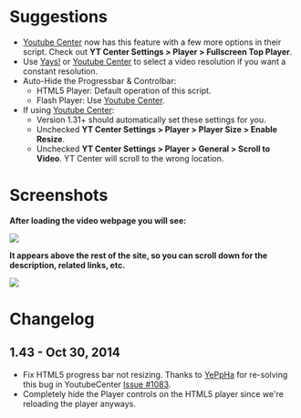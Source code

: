 # Suggestions
* [Youtube Center](https://github.com/YePpHa/YouTubeCenter/wiki) now has this feature with a few more options in their script. Check out **YT Center Settings > Player > Fullscreen Top Player**.
* Use [Yays!](http://eugenox.appspot.com/script/yays) or [Youtube Center](https://github.com/YePpHa/YouTubeCenter/wiki) to select a video resolution if you want a constant resolution.
* Auto-Hide the Progressbar & Controlbar:
    * HTML5 Player: Default operation of this script.
    * Flash Player: Use [Youtube Center](https://github.com/YePpHa/YouTubeCenter/wiki).
* If using [Youtube Center](https://github.com/YePpHa/YouTubeCenter/wiki):
  *  Version 1.31+ should automatically set these settings for you.
    *   Unchecked **YT Center Settings > Player > Player Size > Enable Resize**.
    *   Unchecked **YT Center Settings > Player > General > Scroll to Video**. YT Center will scroll to the wrong location.

# Screenshots

**After loading the video webpage you will see:**

[![](https://i.imgur.com/ja8Kx.jpg)](http://i.imgur.com/ja8Kx.jpg)

**It appears above the rest of the site, so you can scroll down for the description, related links, etc.**

[![](https://i.imgur.com/RiodhIb.jpg)](http://i.imgur.com/RiodhIb.jpg)

# Changelog

## 1.43 - Oct 30, 2014

* Fix HTML5 progress bar not resizing. Thanks to [YePpHa](https://github.com/YePpHa/) for re-solving this bug in YoutubeCenter [Issue #1083](https://github.com/YePpHa/YouTubeCenter/issues/1083).
* Completely hide the Player controls on the HTML5 player since we're reloading the player anyways.
